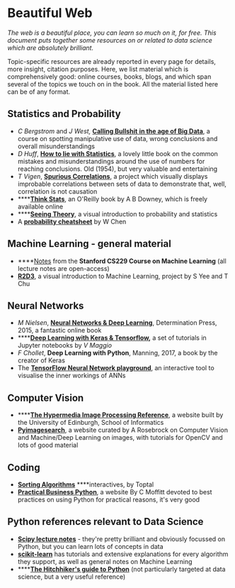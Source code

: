 # Beautiful Web

_The web is a beautiful place, you can learn so much on it, for free. This document puts together some resources on or related to data science which are absolutely brilliant._

Topic-specific resources are already reported in every page for details, more insight, citation purposes. Here, we list material which is comprehensively good: online courses, books, blogs, and which span several of the topics we touch on in the book. All the material listed here can be of any format.

## Statistics and Probability

* _C Bergstrom_ and _J West,_  [**Calling Bullshit** **in the age of Big Data**](http://callingbullshit.org), a course on spotting manipulative use of data, wrong conclusions and overall misunderstandings
* _D Huff_, [**How to lie with Statistics**](https://en.wikipedia.org/wiki/How_to_Lie_with_Statistics), a lovely little book on the common mistakes and misunderstandings around the use of numbers for reaching conclusions. Old \(1954\), but very valuable and entertaining
* _T Vigen_, [**Spurious Correlations**](http://www.tylervigen.com/spurious-correlations), a project which visually displays improbable correlations between sets of data to demonstrate that, well, correlation is not causation
* \*\*\*\*[**Think Stats**](https://greenteapress.com/thinkstats/thinkstats.pdf), an O'Reilly book by A B Downey, which is freely available online
* \*\*\*\*[**Seeing Theory**](https://seeing-theory.brown.edu/index.html), a visual introduction to probability and statistics
* A [**probability cheatsheet**](https://static1.squarespace.com/static/54bf3241e4b0f0d81bf7ff36/t/55e9494fe4b011aed10e48e5/1441352015658/probability_cheatsheet.pdf) by W Chen

## Machine Learning - general material

* \*\*\*\*[Notes](http://cs229.stanford.edu/syllabus.html) from the **Stanford CS229 Course on Machine Learning** \(all lecture notes are open-access\)
* [**R2D3**](http://www.r2d3.us/), a visual introduction to Machine Learning, project by S Yee and T Chu

## Neural Networks

* _M Nielsen_, [**Neural Networks & Deep Learning**](http://neuralnetworksanddeeplearning.com/index.html), Determination Press, 2015, a fantastic online book
* \*\*\*\*[**Deep Learning with Keras & Tensorflow**](https://github.com/leriomaggio/deep-learning-keras-tensorflow)**,** a set of tutorials in Jupyter notebooks by _V Maggio_
* _F Chollet_, **Deep Learning with Python**, Manning, 2017, a book by the creator of Keras
* The [**TensorFlow Neural Network playground**](http://playground.tensorflow.org/#activation=tanh&batchSize=10&dataset=circle&regDataset=reg-plane&learningRate=0.03&regularizationRate=0&noise=0&networkShape=4,2&seed=0.26634&showTestData=false&discretize=false&percTrainData=50&x=true&y=true&xTimesY=false&xSquared=false&ySquared=false&cosX=false&sinX=false&cosY=false&sinY=false&collectStats=false&problem=classification&initZero=false&hideText=false), an interactive tool to visualise the inner workings of ANNs

## Computer Vision

* \*\*\*\*[**The Hypermedia Image Processing Reference**](https://homepages.inf.ed.ac.uk/rbf/HIPR2/index.htm), a website built by the University of Edinburgh, School of Informatics
* [**Pyimagesearch**](https://www.pyimagesearch.com), a website curated by A Rosebrock on Computer Vision and Machine/Deep Learning on images, with tutorials for OpenCV and lots of good material

## Coding

* [**Sorting Algorithms**](https://www.toptal.com/developers/sorting-algorithms) ****interactives, by Toptal
* [**Practical Business Python**](https://pbpython.com/?s=09), a website By C Moffitt devoted to best practices on using Python for practical reasons, it's very good

## Python references relevant to Data Science

* [**Scipy lecture notes**](http://scipy-lectures.org/index.html) - they're pretty brilliant and obviously focussed on Python, but you can learn lots of concepts in data
* [**scikit-learn**](https://scikit-learn.org/stable/) has tutorials and extensive explanations for every algorithm they support, as well as general notes on Machine Learning
* \*\*\*\*[**The Hitchhiker's guide to Python**](https://docs.python-guide.org/) \(not particularly targeted at data science, but a very useful reference\)

